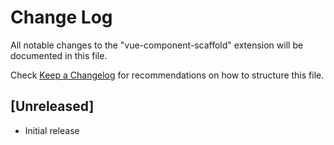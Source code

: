 # Change Log

All notable changes to the "vue-component-scaffold" extension will be documented in this file.

Check [Keep a Changelog](http://keepachangelog.com/) for recommendations on how to structure this file.

## [Unreleased]

- Initial release